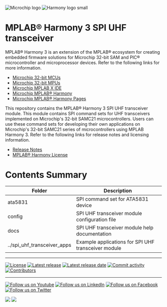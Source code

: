 ﻿![Microchip logo](https://raw.githubusercontent.com/wiki/Microchip-MPLAB-Harmony/Microchip-MPLAB-Harmony.github.io/images/microchip_logo.png)
![Harmony logo small](https://raw.githubusercontent.com/wiki/Microchip-MPLAB-Harmony/Microchip-MPLAB-Harmony.github.io/images/microchip_mplab_harmony_logo_small.png)

# MPLAB® Harmony 3 SPI UHF transceiver

MPLAB® Harmony 3 is an extension of the MPLAB® ecosystem for creating embedded firmware solutions for Microchip 32-bit SAM and PIC® microcontroller and microprocessor devices.  Refer to the following links for more information.

- [Microchip 32-bit MCUs](https://www.microchip.com/design-centers/32-bit)
- [Microchip 32-bit MPUs](https://www.microchip.com/design-centers/32-bit-mpus)
- [Microchip MPLAB X IDE](https://www.microchip.com/mplab/mplab-x-ide)
- [Microchip MPLAB® Harmony](https://www.microchip.com/mplab/mplab-harmony)
- [Microchip MPLAB® Harmony Pages](https://microchip-mplab-harmony.github.io/)

This repository contains the MPLAB® Harmony 3 SPI UHF transceiver module. This module contains SPI command sets for UHF transceivers implemented on Microchip's 32-bit SAMC21 microcontrollers. Users can use these command sets for developing their own applications on Microchip's 32-bit SAMC21 series of microcontrollers using MPLAB Harmony 3. Refer to the following links for release notes and licensing information.

- [Release Notes](./release_notes.md)
- [MPLAB® Harmony License](Microchip_SLA001.md)
<!---- [MPLAB® Harmony 3 SPI UHF transceiver Wiki](https://github.com/Microchip-MPLAB-Harmony/spi_uhf_transceiver/wiki)--->
<!---- [MPLAB® Harmony 3 SPI UHF transceiver API Help](https://microchip-mplab-harmony.github.io/spi_uhf_transceiver)--->

# Contents Summary

| Folder                        | Description                                           |
| ---                           | ---                                                   |
| ata5831                       | SPI command set for ATA5831 device                    |
| config                        | SPI UHF transceiver module configuration file         |
| docs                          | SPI UHF transceiver module help documentation         |
| ../spi_uhf_transceiver_apps   | Example applications for SPI UHF transceiver module   |

____

[![License](https://img.shields.io/badge/license-Harmony%20license-orange.svg)](https://github.com/Microchip-MPLAB-Harmony/spi_uhf_transceiver/blob/master/Microchip_SLA001.md)
[![Latest release](https://img.shields.io/github/release/Microchip-MPLAB-Harmony/spi_uhf_transceiver.svg)](https://github.com/Microchip-MPLAB-Harmony/spi_uhf_transceiver/releases/latest)
[![Latest release date](https://img.shields.io/github/release-date/Microchip-MPLAB-Harmony/spi_uhf_transceiver.svg)](https://github.com/Microchip-MPLAB-Harmony/spi_uhf_transceiver/releases/latest)
[![Commit activity](https://img.shields.io/github/commit-activity/y/Microchip-MPLAB-Harmony/spi_uhf_transceiver.svg)](https://github.com/Microchip-MPLAB-Harmony/spi_uhf_transceiver/graphs/commit-activity)
[![Contributors](https://img.shields.io/github/contributors-anon/Microchip-MPLAB-Harmony/spi_uhf_transceiver.svg)]()

____

[![Follow us on Youtube](https://img.shields.io/badge/Youtube-Follow%20us%20on%20Youtube-red.svg)](https://www.youtube.com/user/MicrochipTechnology)
[![Follow us on LinkedIn](https://img.shields.io/badge/LinkedIn-Follow%20us%20on%20LinkedIn-blue.svg)](https://www.linkedin.com/company/microchip-technology)
[![Follow us on Facebook](https://img.shields.io/badge/Facebook-Follow%20us%20on%20Facebook-blue.svg)](https://www.facebook.com/microchiptechnology/)
[![Follow us on Twitter](https://img.shields.io/twitter/follow/MicrochipTech.svg?style=social)](https://twitter.com/MicrochipTech)

[![](https://img.shields.io/github/stars/Microchip-MPLAB-Harmony/spi_uhf_transceiver.svg?style=social)]()
[![](https://img.shields.io/github/watchers/Microchip-MPLAB-Harmony/spi_uhf_transceiver.svg?style=social)]()



